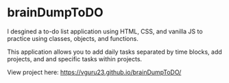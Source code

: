 # brainDumpToDO

I desgined a to-do list application using HTML, CSS, and vanilla JS to practice using classes, objects, and functions.

This application allows you to add daily tasks separated by time blocks, add projects, and and specific tasks within projects.

View project here: https://vguru23.github.io/brainDumpToDO/
